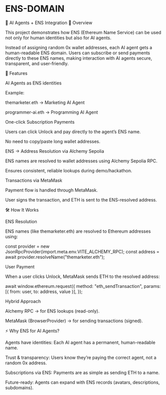 # ENS-DOMAIN
🤖 AI Agents + ENS Integration
📌 Overview

This project demonstrates how ENS (Ethereum Name Service) can be used not only for human identities but also for AI agents.

Instead of assigning random 0x wallet addresses, each AI agent gets a human-readable ENS domain.
Users can subscribe or send payments directly to these ENS names, making interaction with AI agents secure, transparent, and user-friendly.

🚀 Features

AI Agents as ENS identities

Example:

themarketer.eth → Marketing AI Agent

programmer-ai.eth → Programming AI Agent

One-click Subscription Payments

Users can click Unlock and pay directly to the agent’s ENS name.

No need to copy/paste long wallet addresses.

ENS → Address Resolution via Alchemy Sepolia

ENS names are resolved to wallet addresses using Alchemy Sepolia RPC.

Ensures consistent, reliable lookups during demo/hackathon.

Transactions via MetaMask

Payment flow is handled through MetaMask.

User signs the transaction, and ETH is sent to the ENS-resolved address.

🛠️ How It Works

ENS Resolution

ENS names (like themarketer.eth) are resolved to Ethereum addresses using:

const provider = new JsonRpcProvider(import.meta.env.VITE_ALCHEMY_RPC);
const address = await provider.resolveName("themarketer.eth");


User Payment

When a user clicks Unlock, MetaMask sends ETH to the resolved address:

await window.ethereum.request({
  method: "eth_sendTransaction",
  params: [{ from: user, to: address, value }],
});


Hybrid Approach

Alchemy RPC → for ENS lookups (read-only).

MetaMask (BrowserProvider) → for sending transactions (signed).

⚡ Why ENS for AI Agents?

Agents have identities: Each AI agent has a permanent, human-readable name.

Trust & transparency: Users know they’re paying the correct agent, not a random 0x address.

Subscriptions via ENS: Payments are as simple as sending ETH to a name.

Future-ready: Agents can expand with ENS records (avatars, descriptions, subdomains).

